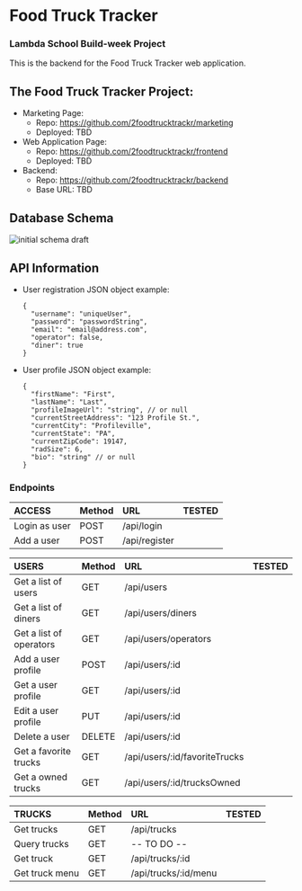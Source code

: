 # Food Truck Tracker

### Lambda School Build-week Project

This is the backend for the Food Truck Tracker web application.

## The Food Truck Tracker Project:

- Marketing Page:
  - Repo: https://github.com/2foodtrucktrackr/marketing
  - Deployed: TBD
- Web Application Page:
  - Repo: https://github.com/2foodtrucktrackr/frontend
  - Deployed: TBD
- Backend:
  - Repo: https://github.com/2foodtrucktrackr/backend
  - Base URL: TBD

## Database Schema

![initial schema draft](https://lh3.googleusercontent.com/pw/ACtC-3eygg48nsFTMv7iBopuWGQyEPbGPucsBfDqWpL039s0NmEPQcWhyQemo4o_YPq-4o0PSXZ8eSZT6V_YgsJFnUfR9KY4D98H5a1pPDuw4Sp7vObdXtUAaFBqHXG2K-rEfEhqSD62wGZSdfQY9Of1-_K-wA=w1293-h1044-no?authuser=0 "Food Truck Tracker Schema")

## API Information

- User registration JSON object example:
  ```
  { 
    "username": "uniqueUser", 
    "password": "passwordString", 
    "email": "email@address.com", 
    "operator": false, 
    "diner": true 
  }
  ```

- User profile JSON object example:
  ```
  { 
    "firstName": "First", 
    "lastName": "Last", 
    "profileImageUrl": "string", // or null
    "currentStreetAddress": "123 Profile St.", 
    "currentCity": "Profileville",
    "currentState": "PA", 
    "currentZipCode": 19147, 
    "radSize": 6, 
    "bio": "string" // or null
  }
  ```
<!-- ✅ -->

### Endpoints

| ACCESS        | Method | URL           | TESTED |
| :------------ | :----- | :------------ | :----- |
| Login as user | POST   | /api/login    |        |
| Add a user    | POST   | /api/register |        |

| USERS                   | Method | URL                           | TESTED |
| :---------------------- | :----- | :---------------------------- | :----- |
| Get a list of users     | GET    | /api/users                    |        |
| Get a list of diners    | GET    | /api/users/diners             |        |
| Get a list of operators | GET    | /api/users/operators          |        |
| Add a user profile      | POST   | /api/users/:id                |        |
| Get a user profile      | GET    | /api/users/:id                |        |
| Edit a user profile     | PUT    | /api/users/:id                |        |
| Delete a user           | DELETE | /api/users/:id                |        |
| Get a favorite trucks   | GET    | /api/users/:id/favoriteTrucks |        |
| Get a owned trucks      | GET    | /api/users/:id/trucksOwned    |        |

| TRUCKS         | Method | URL                  | TESTED |
| :------------- | :----- | :------------------- | :----- |
| Get trucks     | GET    | /api/trucks          |        |
| Query trucks   | GET    | -- TO DO --          |        |
| Get truck      | GET    | /api/trucks/:id      |        |
| Get truck menu | GET    | /api/trucks/:id/menu |        |

